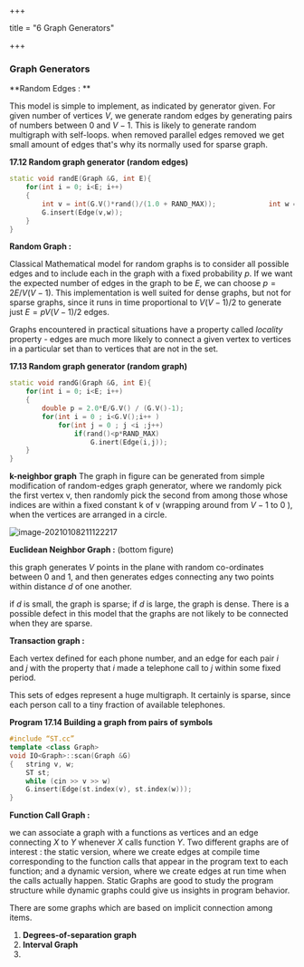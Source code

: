 +++

title = "6 Graph Generators"

+++

### Graph Generators

**Random Edges : **

This model is simple to implement, as indicated by generator given. For given number of vertices $V$, we generate random edges by generating pairs of numbers between $0$ and $V-1$. This is likely to generate random multigraph with self-loops. when removed parallel edges removed we get small amount of edges that's why its normally used for sparse graph.

**17.12 Random graph generator (random edges)**

````c++
static void randE(Graph &G, int E){
    for(int i = 0; i<E; i++)
    {
        int v = int(G.V()*rand()/(1.0 + RAND_MAX));   			int w = int(G.V()*rand()/(1.0 + RAND_MAX));
        G.insert(Edge(v,w));
    }
}
````

**Random Graph :**

Classical Mathematical model for random graphs is to consider all possible edges and to include each in the graph with a fixed probability $p$. If we want the expected number of edges in the graph to be $E$, we can choose $p=2E/V(V-1)$. This implementation is well suited for dense graphs, but not for sparse graphs, since it runs in time proportional to $V(V-1)/2$ to generate just $E=pV(V-1)/2$ edges.

Graphs encountered in practical situations have a property called *locality* property - edges are much more likely to connect a given vertex to vertices in a particular set than to vertices that are not in the set.



**17.13 Random graph generator (random graph)**

````c++
static void randG(Graph &G, int E){
    for(int i = 0; i<E; i++)
    {
		double p = 2.0*E/G.V() / (G.V()-1);
        for(int i = 0 ; i<G.V();i++ )
            for(int j = 0 ; j <i ;j++)
                if(rand()<p*RAND_MAX)
                    G.inert(Edge(i,j));
    }
}
````

**k-neighbor graph** The graph in figure can be generated from simple modification of random-edges graph generator, where we randomly pick the first vertex v, then randomly pick the second from among those whose indices are within a fixed constant k of v (wrapping around from $V-1$ to  $0$ ), when the vertices are arranged in a circle.

![image-20210108211122217](/6_Graph_Generators.assets/image-20210108211122217.png)

**Euclidean Neighbor Graph :** (bottom figure)

this graph generates $V$ points in the plane with random co-ordinates between 0 and 1, and then generates edges connecting any two points within distance $d$ of one another.

if $d$ is small, the graph is sparse; if $d$ is large, the graph is dense. There is a possible defect in this model that the graphs are not likely to be connected when they are sparse.

**Transaction graph :**

Each vertex defined for each phone number, and an edge for each pair $i$ and $j$ with the property that $i$ made a telephone call to $j$ within some fixed period.

This sets of edges represent a huge multigraph. It certainly is sparse, since each person call to a tiny fraction of available telephones.

**Program 17.14 Building a graph from pairs of symbols**

````c++
#include “ST.cc”
template <class Graph>
void IO<Graph>::scan(Graph &G)
{ 	string v, w;
    ST st;
    while (cin >> v >> w)
    G.insert(Edge(st.index(v), st.index(w)));
}
````

**Function Call Graph :**

we can associate a graph with a functions as vertices and an edge connecting $X$ to $Y$ whenever $X$ calls function $Y$. Two different graphs are of interest : the static version, where we create edges at compile time corresponding to the function calls that appear in the program text to each function; and a dynamic version, where we create edges at run time when the calls actually happen. Static Graphs are good to study the program structure while dynamic graphs could give us insights in program behavior.

There are some graphs which are based on implicit connection among items.

1. **Degrees-of-separation graph**
2. **Interval Graph**
3.